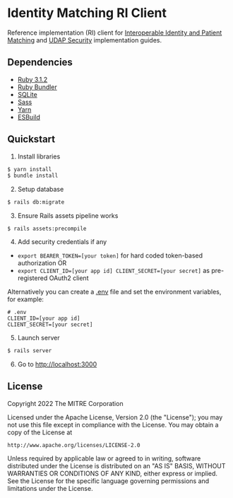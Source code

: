# Identity Matching RI Client
Reference implementation (RI) client for [Interoperable Identity and Patient Matching](http://build.fhir.org/ig/HL7/fhir-identity-matching-ig/) and [UDAP Security](https://build.fhir.org/ig/HL7/fhir-udap-security-ig/) implementation guides.

## Dependencies
 - [Ruby 3.1.2](https://www.ruby-lang.org/en/)
 - [Ruby Bundler](https://bundler.io)
 - [SQLite](https://www.sqlite.org/index.html)
 - [Sass](https://sass-lang.com/)
 - [Yarn](https://yarnpkg.com/)
 - [ESBuild](https://esbuild.github.io/)

## Quickstart
1. Install libraries
```bash
$ yarn install
$ bundle install
```

2. Setup database
```bash
$ rails db:migrate
```

3. Ensure Rails assets pipeline works
```
$ rails assets:precompile
```

4. Add security credentials if any
 - `export BEARER_TOKEN=[your token]` for hard coded token-based authorization OR
 - `export CLIENT_ID=[your app id] CLIENT_SECRET=[your secret]` as pre-registered OAuth2 client

Alternatively you can create a [.env](https://github.com/bkeepers/dotenv#usage) file and set the environment variables, for example:
```dotenv
# .env
CLIENT_ID=[your app id]
CLIENT_SECRET=[your secret]
```

5. Launch server
```bash
$ rails server
```

6. Go to <http://localhost:3000>

## License

Copyright 2022 The MITRE Corporation

Licensed under the Apache License, Version 2.0 (the "License"); you may not use this file except in compliance with the License. You may obtain a copy of the License at
```
http://www.apache.org/licenses/LICENSE-2.0
```
Unless required by applicable law or agreed to in writing, software distributed under the License is distributed on an "AS IS" BASIS, WITHOUT WARRANTIES OR CONDITIONS OF ANY KIND, either express or implied. See the License for the specific language governing permissions and limitations under the License.
